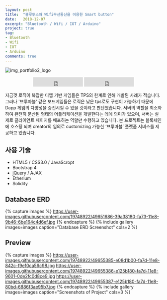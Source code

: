 ```yaml
---
layout: post
title:  "블루투스와 Wifi무선통신을 이용한 Smart button"
date:   2018-12-07
excerpt: "Bluetooth / Wifi / IOT / Arduino"
project: true
tag:
- Bluetooth
- Wifi
- IOT
- Arduino
comments: true
---
```


![img_portfolio2_logo](https://user-images.githubusercontent.com/19748922/49652813-7624ac80-fa76-11e8-89e2-ea62a43805ed.jpg)

    
<center>
<iframe src="https://ghbtns.com/github-btn.html?user=hamyongjae&repo=Alpha&type=star&size=large" frameborder="0" scrolling="0" width="160px" height="30px"></iframe>
<iframe src="https://ghbtns.com/github-btn.html?user=hamyongjaes&repo=Alpha&type=watch&count=true&size=large&v=2" frameborder="0" scrolling="0" width="160px" height="30px"></iframe>

</center>

 지금껏 로직이 복잡한 디앱 기반 게임들은 TPS의 한계로 인해 개발된 사례가 적습니다. 그러나 '브루마블' 같은 보드게임들은 로직은 낮은 tps로도 구현이 가능하기 때문에 Dapp 게임의 다양성을 증진시킬 수 있을 것이라고 판단했습니다. 서버의 역할을 최소화 하여 완전히 분산된 형태의 어플리케이션을 개발한다는 데에 의미가 있으며, 서버는 실제로 클라이언트 페이지를 배포하는 역할만 수행하고 있습니다. 본 프로젝트는 블록체인에 호스팅 되며 creator의 임의로 customizing 가능한 ‘브루마블’ 플랫폼 서비스를 제공하고 있습니다.

## 사용 기술
* HTML5 / CSS3.0 / JavaScropt
* Bootstrap 4
* jQuery / AJAX 
* Etherium
* Solidity

## Database ERD 

{% capture images %}
https://user-images.githubusercontent.com/19748922/49651686-39a38180-fa73-11e8-9b46-6be164c4d6ef.jpg
{% endcapture %}
{% include gallery images=images caption="Database ERD Screenshot" cols=2 %}

## Preview

{% capture images %}
	https://user-images.githubusercontent.com/19748922/49655385-e08d1b00-fa7d-11e8-842c-f9e10ca56c98.jpg
	https://user-images.githubusercontent.com/19748922/49655386-e125b180-fa7d-11e8-9601-0de2fc0d8ce9.jpg
	https://user-images.githubusercontent.com/19748922/49655387-e125b180-fa7d-11e8-80bd-6886f3ae95b7.jpg
{% endcapture %}
{% include gallery images=images caption="Screenshots of Project" cols=3 %}


